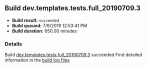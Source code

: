 ## Build dev.templates.tests.full_20190709.3
- **Build result:** `succeeded`
- **Build queued:** 7/9/2019 12:53:41 PM
- **Build duration:** 650.00 minutes
### Details
Build [dev.templates.tests.full_20190709.3](https://winappstudio.visualstudio.com/web/build.aspx?pcguid=a4ef43be-68ce-4195-a619-079b4d9834c2&builduri=vstfs%3a%2f%2f%2fBuild%2fBuild%2f29321) succeeded
Find detailed information in the [build log files](https://uwpctdiags.blob.core.windows.net/buildlogs/dev.templates.tests.full_20190709.3_logs.zip)

